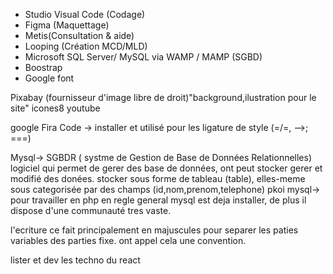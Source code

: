 - Studio Visual Code (Codage)
- Figma (Maquettage)
- Metis(Consultation & aide)
- Looping (Création MCD/MLD)
- Microsoft SQL Server/ MySQL via WAMP / MAMP (SGBD)
- Boostrap 
- Google font 

Pixabay (fournisseur d'image libre de droit)"background,ilustration pour le site"
icones8 
youtube 


google
Fira Code -> installer et utilisé pour les ligature de style (=/=, -->; ===)


Mysql-> SGBDR ( systme de Gestion de Base de Données Relationnelles)
logiciel qui permet de gerer des base de données, ont peut stocker gerer et modifié des donées.
stocker sous forme de tableau (table), elles-meme sous categorisée par des champs (id,nom,prenom,telephone)
pkoi mysql-> pour travailler en php en regle general mysql est deja installer, de plus il dispose d'une communauté tres vaste.

l'ecriture ce fait principalement en majuscules pour separer les paties variables des parties fixe.
ont appel cela une convention.


lister et dev les techno du react 